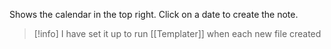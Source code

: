 Shows the calendar in the top right. Click on a date to create the note. 

> [!info] 
> I have set it up to run [[Templater]] when each new file created

